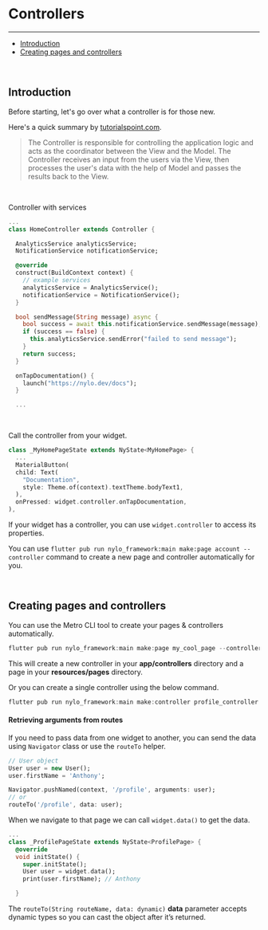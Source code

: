 # Controllers

---

<a name="section-1"></a>
- [Introduction](#introduction "Introduction to controllers")
- [Creating pages and controllers](#creating-pages-and-controllers "Creating pages and controllers")

<div id="introduction"></div>
<br>

## Introduction

Before starting, let's go over what a controller is for those new. 

Here's a quick summary by <a href="https://www.tutorialspoint.com/mvc_framework/mvc_framework_controllers.htm#:~:text=Asp.net%20MVC%20Controllers%20are,perform%20one%20or%20more%20actions" target="_BLANK">tutorialspoint.com</a>.

> The Controller is responsible for controlling the application logic and acts as the coordinator between the View and the Model. The Controller receives an input from the users via the View, then processes the user's data with the help of Model and passes the results back to the View.

<br>

Controller with services
``` dart
...
class HomeController extends Controller {

  AnalyticsService analyticsService;
  NotificationService notificationService;

  @override
  construct(BuildContext context) {
    // example services
    analyticsService = AnalyticsService();
    notificationService = NotificationService();
  }

  bool sendMessage(String message) async {
    bool success = await this.notificationService.sendMessage(message);
    if (success == false) {
      this.analyticsService.sendError("failed to send message");
    }
    return success;
  }

  onTapDocumentation() {
    launch("https://nylo.dev/docs");
  }

  ...
```

<br>

Call the controller from your widget.

``` dart
class _MyHomePageState extends NyState<MyHomePage> {
  ...
  MaterialButton(
  child: Text(
    "Documentation",
    style: Theme.of(context).textTheme.bodyText1,
  ),
  onPressed: widget.controller.onTapDocumentation,
),
```

If your widget has a controller, you can use `widget.controller` to access its properties.

You can use `flutter pub run nylo_framework:main make:page account --controller` command to create a new page and controller automatically for you.

<div id="creating-pages-and-controllers"></div>
<br>

## Creating pages and controllers

You can use the Metro CLI tool to create your pages & controllers automatically. 

``` dart 
flutter pub run nylo_framework:main make:page my_cool_page --controller
```

This will create a new controller in your **app/controllers** directory and a page in your **resources/pages** directory.

Or you can create a single controller using the below command.

``` dart 
flutter pub run nylo_framework:main make:controller profile_controller
```


#### Retrieving arguments from routes

If you need to pass data from one widget to another, you can send the data using `Navigator` class or use the `routeTo` helper.

``` dart 
// User object
User user = new User();
user.firstName = 'Anthony';

Navigator.pushNamed(context, '/profile', arguments: user);
// or
routeTo('/profile', data: user);
```

When we navigate to that page we can call `widget.data()` to get the data.

``` dart 
...
class _ProfilePageState extends NyState<ProfilePage> {
  @override
  void initState() {
    super.initState();
    User user = widget.data();
    print(user.firstName); // Anthony

  }
```

The `routeTo(String routeName, data: dynamic)` **data** parameter accepts dynamic types so you can cast the object after it’s returned.
